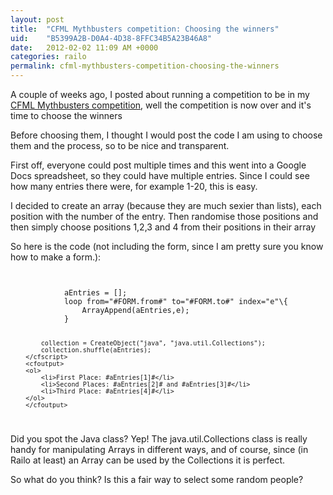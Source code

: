 ```yaml
---
layout: post
title:  "CFML Mythbusters competition: Choosing the winners"
uid:	"B5399A2B-D0A4-4D38-8FFC34B5A23B46A8"
date:   2012-02-02 11:09 AM +0000
categories: railo
permalink: cfml-mythbusters-competition-choosing-the-winners
---
```

<p>A couple of weeks ago, I posted about running a competition to be in my <a href="http://www.markdrew.co.uk/blog/post.cfm/competition-cfml-mythbusters-win-my-book" title="Competition: CFML Mythbusters! Win my book! &#8212; Mark Drew (Redux)- cf_etc...">CFML Mythbusters competition</a>, well the competition is now over and it's time to choose the winners</p>

<p>Before choosing them, I thought I would post the code I am using to choose them and the process, so to be nice and transparent.</p>

<p>First off, everyone could post multiple times and this went into a Google Docs spreadsheet, so they could have multiple entries. Since I could see how many entries there were, for example 1-20, this is easy.</p>

<p>I decided to create an array (because they are much sexier than lists), each position with the number of the entry. Then randomise those positions and then simply choose positions 1,2,3 and 4 from their positions in their array</p>

<p>So here is the code (not including the form, since I am pretty sure you know how to make a form.):</p>

<code>
		<cfscript>
			aEntries = [];
			loop from="#FORM.from#" to="#FORM.to#" index="e"\{
				ArrayAppend(aEntries,e);
			}
				
			collection = CreateObject("java", "java.util.Collections");
			collection.shuffle(aEntries);
		</cfscript>
		<cfoutput>
		<ol>
			<li>First Place: #aEntries[1]#</li>
			<li>Second Places: #aEntries[2]# and #aEntries[3]#</li>
			<li>Third Place: #aEntries[4]#</li>
		</ol>
		</cfoutput>
</code>
<p>Did you spot the Java class? Yep! The java.util.Collections class is really handy for manipulating Arrays in different ways, and of course, since (in Railo at least) an Array can be used by the Collections it is perfect. </p>

<p>So what do you think? Is this a fair way to select some random people?</p>
